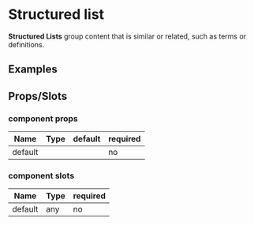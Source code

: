 
# Structured list

**Structured Lists** group content that is similar or related, such as terms or definitions.


## Examples

<CodeSnippet codePenId="VBYOpp"></CodeSnippet>

## Props/Slots

### component props

| Name | Type | default | required |
| ------ | ----------- | ------ | -----|
| default   |   |  | no | 

### component slots

| Name | Type | required |
| ------ | ----------- | ------ |
| default   | any | no |
